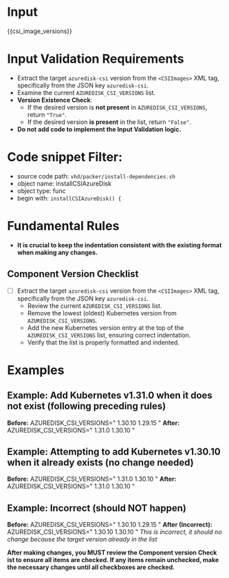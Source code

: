 # Input 
<CSIImages>{{csi_image_versions}}</CSIImages>

# Input Validation Requirements

- Extract the target `azuredisk-csi` version from the `<CSIImages>` XML tag, specifically from the JSON key `azuredisk-csi`.
- Examine the current `AZUREDISK_CSI_VERSIONS` list.
- **Version Existence Check**:
  - If the desired version is **not present** in `AZUREDISK_CSI_VERSIONS`, return `"True"`.
  - If the desired version **is present** in the list, return `"False"`.
- **Do not add code to implement the Input Validation logic.**
  
# Code snippet Filter:
   - source code path: `vhd/packer/install-dependencies.sh`
   - object name: installCSIAzureDisk
   - object type: func
   - begin with: `installCSIAzureDisk() {`


# Fundamental Rules

- **It is crucial to keep the indentation consistent with the existing format when making any changes.**

## Component Version Checklist

- [ ] Extract the target `azuredisk-csi` version from the `<CSIImages>` XML tag, specifically from the JSON key `azuredisk-csi`.
    - Review the current `AZUREDISK_CSI_VERSIONS` list.
    - Remove the lowest (oldest) Kubernetes version from `AZUREDISK_CSI_VERSIONS`.
    - Add the new Kubernetes version entry at the top of the `AZUREDISK_CSI_VERSIONS` list, ensuring correct indentation.
    - Verify that the list is properly formatted and indented.

# Examples
## **Example: Add Kubernetes v1.31.0 when it does not exist (following preceding rules)**

**Before:**
AZUREDISK_CSI_VERSIONS="
1.30.10
1.29.15
"
**After:**
AZUREDISK_CSI_VERSIONS="
1.31.0
1.30.10
"

## **Example: Attempting to add Kubernetes v1.30.10 when it already exists (no change needed)**

**Before:**
AZUREDISK_CSI_VERSIONS="
1.31.0
1.30.10
"
**After:**
AZUREDISK_CSI_VERSIONS="
1.31.0
1.30.10
"

## **Example: Incorrect (should NOT happen)**

**Before:**
AZUREDISK_CSI_VERSIONS="
1.30.10
1.29.15
"
**After (Incorrect):**
AZUREDISK_CSI_VERSIONS="
1.30.10
1.30.10
"
*This is incorrect, it should no change because the target version already in the list*



**After making changes, you MUST review the **Component version Check ist** to ensure all items are checked. If any items remain unchecked, make the necessary changes until all checkboxes are checked.**

